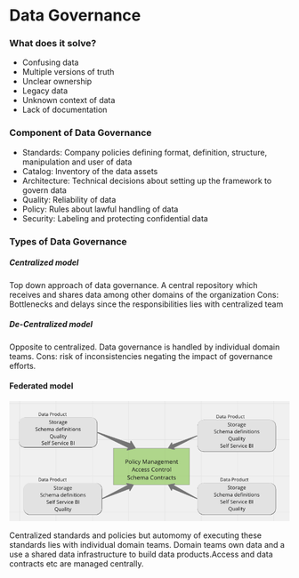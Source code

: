 # Data Governance

### What does it solve?
- Confusing data
- Multiple versions of truth
- Unclear ownership
- Legacy data
- Unknown context of data
- Lack of documentation

### Component of Data Governance
- Standards: Company policies defining format, definition, structure, manipulation and user of data
- Catalog: Inventory of the data assets
- Architecture: Technical decisions about setting up the framework to govern data
- Quality: Reliability of data
- Policy: Rules about lawful handling of data
- Security: Labeling and protecting confidential data

### Types of Data Governance
##### Centralized model
Top down approach of data governance. A central repository which receives and shares data among other domains of the organization
Cons: Bottlenecks and delays since the responsibilities lies with centralized team

##### De-Centralized model 
Opposite to centralized. Data governance is handled by individual domain teams. 
Cons: risk of inconsistencies negating the impact of governance efforts.

#### Federated model

![Federated Data Governance](/assets/federated_data_governance.jpg)


Centralized standards and policies but automomy of executing these standards lies with individual domain teams. Domain teams own data and a use a shared data infrastructure to build data products.Access and data contracts etc are managed centrally.